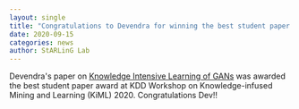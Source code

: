 ```yaml
---
layout: single
title: "Congratulations to Devendra for winning the best student paper award at KiML 2020 co-located with KDD 2020 "
date: 2020-09-15
categories: news
author: StARLinG Lab
---
```

Devendra's paper on [Knowledge Intensive Learning of GANs](https://aiisc.ai/KiML2020/papers/KiML2020_paper_3.pdf) was awarded the best student paper award at KDD Workshop on
Knowledge-infused Mining and Learning (KiML) 2020. Congratulations Dev!!
